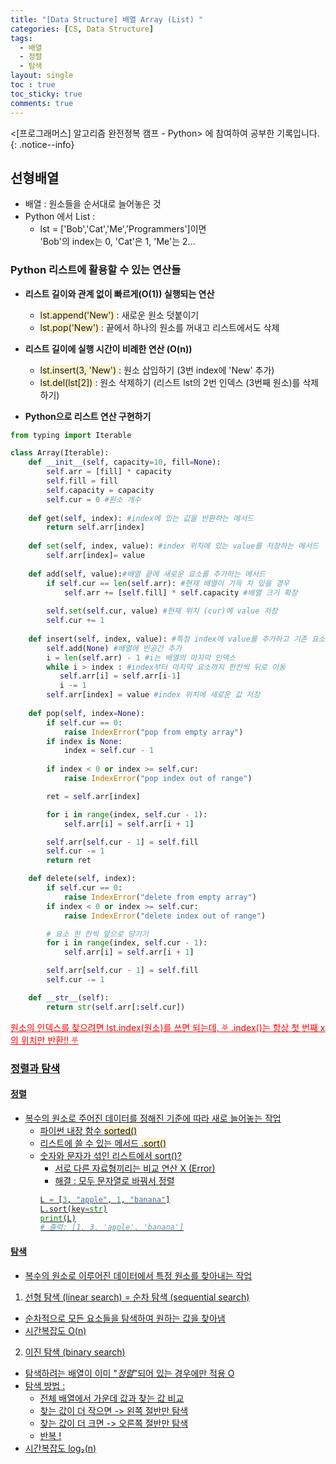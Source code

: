 ```yaml
---
title: "[Data Structure] 배열 Array (List) "
categories: [CS, Data Structure]
tags:
  - 배열
  - 정렬
  - 탐색
layout: single
toc : true
toc_sticky: true
comments: true
---
```


<[프로그래머스] 알고리즘 완전정복 캠프 - Python> 에 참여하여 공부한 기록입니다. 
{: .notice--info}

## 선형배열
- 배열 : 원소들을 순서대로 늘어놓은 것
- Python 에서 List :
    - lst = ['Bob','Cat','Me','Programmers']이면 <br> 'Bob'의 index는 0, 'Cat'은 1, 'Me'는 2...

### Python 리스트에 활용할 수 있는 연산들
- **리스트 길이와 관계 없이 빠르게(O(1)) 실행되는 연산**
    - <span style="background-color: #fff3cd"> lst.append('New') </span> : 새로운 원소 덧붙이기
    - <span style="background-color: #fff3cd"> lst.pop('New') </span> : 끝에서 하나의 원소를 꺼내고 리스트에서도 삭제

- **리스트 길이에 실행 시간이 비례한 연산 (O(n))**
    - <span style="background-color: #fff3cd"> lst.insert(3, 'New') </span> : 원소 삽입하기 (3번 index에 'New' 추가)
    - <span style="background-color: #fff3cd"> lst.del(lst[2]) </span> : 원소 삭제하기 (리스트 lst의 2번 인덱스 (3번째 원소)를 삭제하기)

- **Python으로 리스트 연산 구현하기**

```python 
from typing import Iterable

class Array(Iterable):
    def __init__(self, capacity=10, fill=None):
        self.arr = [fill] * capacity
        self.fill = fill 
        self.capacity = capacity 
        self.cur = 0 #원소 개수
        
    def get(self, index): #index에 있는 값을 반환하는 메서드
        return self.arr[index]
    
    def set(self, index, value): #index 위치에 있는 value를 저장하는 메서드
        self.arr[index]= value
        
    def add(self, value):#배열 끝에 새로운 요소를 추가하는 메서드 
        if self.cur == len(self.arr): #현재 배열이 가득 차 있을 경우
            self.arr += [self.fill] * self.capacity #배열 크기 확장
        
        self.set(self.cur, value) #현재 위치 (cur)에 value 저장
        self.cur += 1
        
    def insert(self, index, value): #특정 index에 value를 추가하고 기존 요소를 오른쪽으로 한 칸씩 이동
        self.add(None) #배열에 빈공간 추가
        i = len(self.arr) - 1 #i는 배열의 마지막 인덱스
        while i > index : #index부터 마지막 요소까지 한칸씩 뒤로 이동
           self.arr[i] = self.arr[i-1] 
           i -= 1
        self.arr[index] = value #index 위치에 새로운 값 저장
    
    def pop(self, index=None):
        if self.cur == 0:
            raise IndexError("pop from empty array")
        if index is None:
            index = self.cur - 1
        
        if index < 0 or index >= self.cur:
            raise IndexError("pop index out of range")

        ret = self.arr[index]

        for i in range(index, self.cur - 1):
            self.arr[i] = self.arr[i + 1]

        self.arr[self.cur - 1] = self.fill
        self.cur -= 1
        return ret

    def delete(self, index):
        if self.cur == 0:
            raise IndexError("delete from empty array")
        if index < 0 or index >= self.cur:
            raise IndexError("delete index out of range")

        # 요소 한 칸씩 앞으로 당기기
        for i in range(index, self.cur - 1):
            self.arr[i] = self.arr[i + 1]

        self.arr[self.cur - 1] = self.fill
        self.cur -= 1

    def __str__(self):     
        return str(self.arr[:self.cur])
```

 <u> <span style="color: red">  <u> 원소의 인덱스를 찾으려면 lst.index(원소)를 쓰면 되는데, ⛧ .index()는 항상 첫 번째 x의 위치만 반환!! ⛧</u> </span> 

### 정렬과 탐색
#### 정렬
- 복수의 원소로 주어진 데이터를 정해진 기준에 따라 새로 늘어놓는 작업
    - 파이썬 내장 함수 <span style="background-color: #fff3cd">sorted()</span>
    - 리스트에 쓸 수 있는 메서드  <span style="background-color: #fff3cd">.sort()</span>
    - 숫자와 문자가 섞인 리스트에서 sort()?
        - 서로 다른 자료형끼리는 비교 연산 X (Error)
        - 해결 : 모두 문자열로 바꿔서 정렬
        ```python
        L = [3, "apple", 1, "banana"]
        L.sort(key=str)
        print(L)
        # 출력: [1, 3, 'apple', 'banana']
        ```

#### 탐색
- 복수의 원소로 이루어진 데이터에서 특정 원소를 찾아내는 작업

1. 선형 탐색 (linear search) = 순차 탐색 (sequential search)
- 순차적으로 모든 요소들을 탐색하여 원하는 값을 찾아냄
- 시간복잡도 O(n)

2. 이진 탐색 (binary search) 
- 탐색하려는 배열이 이미 "_정렬_"되어 있는 경우에만 적용 O
- 탐색 방법 :
    - 전체 배열에서 가운데 값과 찾는 값 비교
    - 찾는 값이 더 작으면 -> 왼쪽 절반만 탐색
    - 찾는 값이 더 크면 -> 오른쪽 절반만 탐색
    - 반복 !
- 시간복잡도 log₂(n)